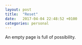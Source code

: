 ```yaml
---
layout: post
title:  "Reset"
date:   2017-04-04 22:48:52 +0100
categories: personal
---
```

An empty page is full of possibility.
